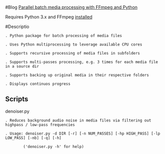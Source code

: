 #Blog
[Parallel batch media processing with FFmpeg and Python](http://arseniy.drupalgardens.com/content/parallel-batch-media-processing-ffmpeg-and-python)


Requires Python 3.x and FFmpeg [installed](http://ffmpeg.org/download.html)
    
#Descriptio

    . Python package for batch processing of media files

    . Uses Python multiprocessing to leverage available CPU cores

    . Supports recursive processing of media files in subfolders

    . Supports multi-passes processing, e.g. 3 times for each media file in a source dir

    . Supports backing up original media in their respective folders

    . Displays continuos progress


Scripts
--------
 denoiser.py

    . Reduces background audio noise in media files via filtering out highpass / low-pass frequencies

    . Usage: denoiser.py -d DIR [-r] [-n NUM_PASSES] [-hp HIGH_PASS] [-lp LOW_PASS] [-nb] [-q] [-h]

            ('denoiser.py -h' for help)




     
    


